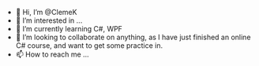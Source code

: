 - 👋 Hi, I’m @ClemeK
- 👀 I’m interested in ...
- 🌱 I’m currently learning C#, WPF
- 💞️ I’m looking to collaborate on anything, as I have just finished an online C# course, and want to get some practice in.
- 📫 How to reach me ...

<!---
ClemeK/ClemeK is a ✨ special ✨ repository because its `README.md` (this file) appears on your GitHub profile.
You can click the Preview link to take a look at your changes.
--->
